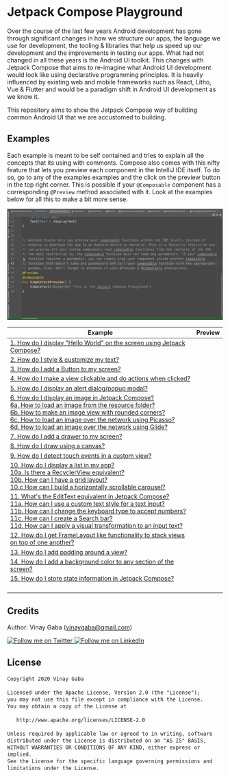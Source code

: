 # Jetpack Compose Playground

Over the course of the last few years Android development has gone
through significant changes in how we structure our apps, the language
we use for development, the tooling & libraries that help us speed up
our development and the improvements in testing our apps. What had not
changed in all these years is the Android UI toolkit. This changes with
Jetpack Compose that aims to re-imagine what Android UI development
would look like using declarative programming principles. It is heavily
influenced by existing web and mobile frameworks such as React, Litho,
Vue & Flutter and would be a paradigm shift in Android UI development as
we know it.

This repository aims to show the Jetpack Compose way of building common
Android UI that we are accustomed to building.

Examples
-----------------

Each example is meant to be self contained and tries to explain all the
concepts that its using with comments. Compose also comes with this
nifty feature that lets you preview each component in the IntelliJ IDE
itself. To do so, go to any of the examples examples and the click on
the preview button in the top right corner. This is possible if your
`@Composable` component has a corresponding `@Preview` method associated
with it. Look at the examples below for all this to make a bit more
sense.

![Jetpack Compose Preview Functionality](screenshots/compose_preview.gif)

|Example|Preview|
|-------|-------|
|[1. How do I display "Hello World" on the screen using Jetpack Compose?](https://github.com/vinaygaba/Jetpack-Compose-Playground/blob/master/app/src/main/java/com/example/jetpackcomposeplayground/text/SimpleTextActivity.kt)| |
|[2. How do I style & customize my text?](https://github.com/vinaygaba/Jetpack-Compose-Playground/blob/master/app/src/main/java/com/example/jetpackcomposeplayground/text/CustomTextActivity.kt)| |
|[3. How do I add a Button to my screen?](https://github.com/vinaygaba/Jetpack-Compose-Playground/blob/master/app/src/main/java/com/example/jetpackcomposeplayground/button/ButtonActivity.kt)||
|[4. How do I make a view clickable and do actions when clicked?](https://github.com/vinaygaba/Jetpack-Compose-Playground/blob/master/app/src/main/java/com/example/jetpackcomposeplayground/dialogs/AlertDialogActivity.kt#L36)| |
|[5. How do I display an alert dialog/popup modal?](https://github.com/vinaygaba/Jetpack-Compose-Playground/blob/master/app/src/main/java/com/example/jetpackcomposeplayground/dialogs/AlertDialogActivity.kt)| |
|[6. How do I display an image in Jetpack Compose?](https://github.com/vinaygaba/Jetpack-Compose-Playground/blob/master/app/src/main/java/com/example/jetpackcomposeplayground/image/ImageActivity.kt) <br> [6a. How to load an image from the resource folder?](https://github.com/vinaygaba/Jetpack-Compose-Playground/blob/master/app/src/main/java/com/example/jetpackcomposeplayground/image/ImageActivity.kt#L61)<br>[6b. How to make an image view with rounded corners?](https://github.com/vinaygaba/Jetpack-Compose-Playground/blob/master/app/src/main/java/com/example/jetpackcomposeplayground/image/ImageActivity.kt#L73)<br>[6c. How to load an image over the network using Picasso?](https://github.com/vinaygaba/Jetpack-Compose-Playground/blob/master/app/src/main/java/com/example/jetpackcomposeplayground/image/ImageActivity.kt#L85) <br> [6d. How to load an image over the network using Glide?](https://github.com/vinaygaba/Jetpack-Compose-Playground/blob/master/app/src/main/java/com/example/jetpackcomposeplayground/image/ImageActivity.kt#L135)| |
|[7. How do I add a drawer to my screen?](https://github.com/vinaygaba/Jetpack-Compose-Playground/blob/master/app/src/main/java/com/example/jetpackcomposeplayground/drawers/DrawerAppActivity.kt)| |
|[8. How do I draw using a canvas?](https://github.com/vinaygaba/Jetpack-Compose-Playground/blob/master/app/src/main/java/com/example/jetpackcomposeplayground/customview/CustomViewActivity.kt)| |
|[9. How do I detect touch events in a custom view?](https://github.com/vinaygaba/Jetpack-Compose-Playground/blob/master/app/src/main/java/com/example/jetpackcomposeplayground/customview/CustomViewPainActivity.kt)| |
|[10. How do I display a list in my app?](https://github.com/vinaygaba/Jetpack-Compose-Playground/blob/master/app/src/main/java/com/example/jetpackcomposeplayground/scrollers/VerticalScrollableActivity.kt) <br>[10a. Is there a RecyclerView equivalent?](https://github.com/vinaygaba/Jetpack-Compose-Playground/blob/master/app/src/main/java/com/example/jetpackcomposeplayground/scrollers/VerticalScrollableActivity.kt#L40) <br> [10b. How can I have a grid layout?](https://github.com/vinaygaba/Jetpack-Compose-Playground/blob/master/app/src/main/java/com/example/jetpackcomposeplayground/scrollers/GridLayoutActivity.kt) <br> [10.c How can I build a horizontally scrollable carousel?](https://github.com/vinaygaba/Jetpack-Compose-Playground/blob/master/app/src/main/java/com/example/jetpackcomposeplayground/scrollers/HorizontalScrollableActivity.kt)| |
|[11. What's the EditText equivalent in Jetpack Compose?](https://github.com/vinaygaba/Jetpack-Compose-Playground/blob/master/app/src/main/java/com/example/jetpackcomposeplayground/text/TextFieldActivity.kt) <br>[11a. How can I use a custom text style for a text input?](https://github.com/vinaygaba/Jetpack-Compose-Playground/blob/master/app/src/main/java/com/example/jetpackcomposeplayground/text/TextFieldActivity.kt#L71) <br>[11b. How can I change the keyboard type to accept numbers?](https://github.com/vinaygaba/Jetpack-Compose-Playground/blob/master/app/src/main/java/com/example/jetpackcomposeplayground/text/TextFieldActivity.kt#L90) <br>[11c. How can I create a Search bar?](https://github.com/vinaygaba/Jetpack-Compose-Playground/blob/master/app/src/main/java/com/example/jetpackcomposeplayground/text/TextFieldActivity.kt#L104) <br>[11d. How can I apply a visual transformation to an input text?](https://github.com/vinaygaba/Jetpack-Compose-Playground/blob/master/app/src/main/java/com/example/jetpackcomposeplayground/text/TextFieldActivity.kt#L123)| |
|[12. How do I get FrameLayout like functionality to stack views on top of one another?](https://github.com/vinaygaba/Jetpack-Compose-Playground/blob/master/app/src/main/java/com/example/jetpackcomposeplayground/stack/StackActivity.kt)| |
|[13. How do I add padding around a view?](https://github.com/vinaygaba/Jetpack-Compose-Playground/blob/master/app/src/main/java/com/example/jetpackcomposeplayground/button/ButtonActivity.kt#L37)| |
|[14. How do I add a background color to any section of the screen?](https://github.com/vinaygaba/Jetpack-Compose-Playground/blob/master/app/src/main/java/com/example/jetpackcomposeplayground/text/CustomTextActivity.kt#L163)| |
|[15. How do I store state information in Jetpack Compose?](https://github.com/vinaygaba/Jetpack-Compose-Playground/blob/master/app/src/main/java/com/example/jetpackcomposeplayground/state/StateActivity.kt)| |
|[]()| |
|[]()| |
|[]()| |
|[]()| |

Credits
-----------------
Author: Vinay Gaba (vinaygaba@gmail.com)

<a href="https://twitter.com/vinaygaba">
  <img alt="Follow me on Twitter"
       src="https://github.com/gabrielemariotti/cardslib/raw/master/demo/images/twitter64.png" />
</a>
<a href="https://www.linkedin.com/in/vinaygaba">
  <img alt="Follow me on LinkedIn"
       src="https://github.com/gabrielemariotti/cardslib/raw/master/demo/images/linkedin.png" />
</a>


License
-----------------

    Copyright 2020 Vinay Gaba

    Licensed under the Apache License, Version 2.0 (the "License");
    you may not use this file except in compliance with the License.
    You may obtain a copy of the License at

       http://www.apache.org/licenses/LICENSE-2.0

    Unless required by applicable law or agreed to in writing, software
    distributed under the License is distributed on an "AS IS" BASIS,
    WITHOUT WARRANTIES OR CONDITIONS OF ANY KIND, either express or implied.
    See the License for the specific language governing permissions and
    limitations under the License.